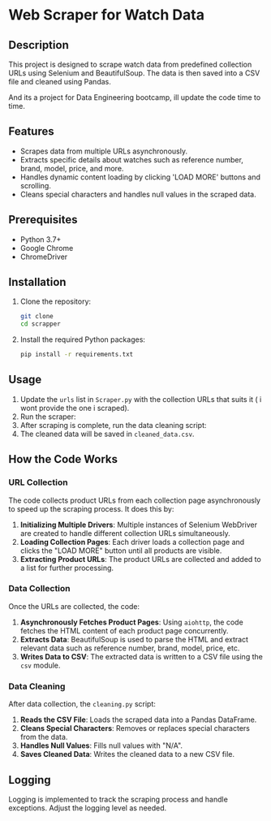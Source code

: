 # Web Scraper for Watch Data

## Description

This project is designed to scrape watch data from predefined collection URLs using Selenium and BeautifulSoup. The data is then saved into a CSV file and cleaned using Pandas.

And its a project for Data Engineering bootcamp, ill update the code time to time.

## Features

- Scrapes data from multiple URLs asynchronously.
- Extracts specific details about watches such as reference number, brand, model, price, and more.
- Handles dynamic content loading by clicking 'LOAD MORE' buttons and scrolling.
- Cleans special characters and handles null values in the scraped data.

## Prerequisites

- Python 3.7+
- Google Chrome
- ChromeDriver

## Installation

1. Clone the repository:
    ```bash
    git clone 
    cd scrapper
    ```

2. Install the required Python packages:
    ```bash
    pip install -r requirements.txt
    ```

## Usage

1. Update the `urls` list in `Scraper.py` with the collection URLs that suits it ( i wont provide the one i scraped).
2. Run the scraper:
3. After scraping is complete, run the data cleaning script:
4. The cleaned data will be saved in `cleaned_data.csv`.

## How the Code Works

### URL Collection

The code collects product URLs from each collection page asynchronously to speed up the scraping process. It does this by:

1. **Initializing Multiple Drivers**: Multiple instances of Selenium WebDriver are created to handle different collection URLs simultaneously.
2. **Loading Collection Pages**: Each driver loads a collection page and clicks the "LOAD MORE" button until all products are visible.
3. **Extracting Product URLs**: The product URLs are collected and added to a list for further processing.

### Data Collection

Once the URLs are collected, the code:

1. **Asynchronously Fetches Product Pages**: Using `aiohttp`, the code fetches the HTML content of each product page concurrently.
2. **Extracts Data**: BeautifulSoup is used to parse the HTML and extract relevant data such as reference number, brand, model, price, etc.
3. **Writes Data to CSV**: The extracted data is written to a CSV file using the `csv` module.

### Data Cleaning

After data collection, the `cleaning.py` script:

1. **Reads the CSV File**: Loads the scraped data into a Pandas DataFrame.
2. **Cleans Special Characters**: Removes or replaces special characters from the data.
3. **Handles Null Values**: Fills null values with "N/A".
4. **Saves Cleaned Data**: Writes the cleaned data to a new CSV file.

## Logging

Logging is implemented to track the scraping process and handle exceptions. Adjust the logging level as needed.
